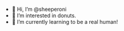 - 👋 Hi, I’m @sheeperoni
- 👀 I’m interested in donuts.
- 🌱 I’m currently learning to be a real human!

<!---
sheeperoni/sheeperoni is a ✨ special ✨ repository because its `README.md` (this file) appears on your GitHub profile.
You can click the Preview link to take a look at your changes.
--->
